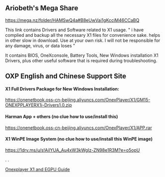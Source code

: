 
## Ariobeth's Mega Share

https://mega.nz/folder/HAMSwQ4a#B8eUwVai1gKcciM46CCaBQ

This link contains Drivers and Software related to X1 usage.
" i have complied and backup all the necessary X1 files for convenience sake. helps in other slow in download. Use at your own risk. I will not be responsible for any damage, virus, or data loses "

It contains BIOS, OneXconsole, Battery Tools, New Windows installation X1 Drivers, plus other useful software that is required during troubleshooting.

## OXP English and Chinese Support Site

#### X1 Full Drivers Package for New Windows Installation:

https://onenetbook.oss-cn-beijing.aliyuncs.com/OnexPlayer/X1/GM15-ONEXPPLAYERX1i-Drivers1.0.zip
#### Harman App + others (no clue how to use/install this)
https://onenetbook.oss-cn-beijing.aliyuncs.com/OnexPlayer/X1/APP.rar

#### X1 WinPE Image System (no clue how to use/install this WinPE image)
https://1drv.ms/u/s!AilYUA_Au4xW3kWgIz-ZN98e1R3M?e=o5opU

.
.

[Onexplayer X1 and EGPU Guide](../main/README.md)
